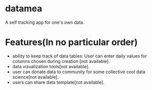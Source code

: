 # datamea
A self tracking app for one's own data.

# Features(In no particular order)
  - ability to keep track of data tables: User can enter daily values for columns chosen during creation [not available].
  - data vizualization tools[not available].
  - user can donate data to community for some collective cool data science[not available].
  - users can share data template[not available]. 
